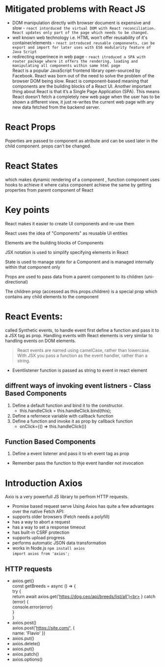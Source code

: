 
# Mitigated problems with React JS
- DOM manipulation directly with browser document is expensive and slow - `react intorduced the virtual DOM with React reconciliation. React updates only part of the page which needs to be changed.`
- well known web technology i.e. HTML won't offer reusability of it's container/elements - `react introduced reusable componenets, can be export and import for later uses with ES6 modularity feature of Java Script`
- redirecting experinece in web page - `react itroduced a SPA with router package where it offers the rendering, loading and manipulating all components within same html page ` <br>
React is a popular JavaScript frontend library open-sourced by Facebook. React was born out of the need to solve the problem of the browser DOM being slow.
React is component-based meaning that components are the building blocks of a React UI. 
Another important thing about React is that it’s a Single Page Application (SPA). This means React doesn’t fetch a completely new web page when the user has to be shown a different view, it just re-writes the current web page with any new data fetched from the backend server.

# React Props
Poperties are passed to component as atribute and can be used later in the child component.
props can't be changed.
# React States
which makes dynamic rendering of a component , function component uses hooks to achieve it where calss component achieve the same by getting properties from parent component of React
# Key points
React makes it easier to create UI components and re-use them

React uses the idea of "Components" as reusable UI entities

Elements are the building blocks of Components

JSX notation is used to simplify specifying elements in React

State is used to manage state for a Component and is managed internally within that component only

Props are used to pass data from a parent component to its children (uni-directional)

The children prop (accessed as this.props.children) is a special prop which contains any child elements to the component


# React Events:
called Synthetic events, to handle event first define a function and pass it to a JSX tag as prop.
Handling events  with React elements is very similar to handling events on DOM elements.
> React events are named using camelCase, rather than lowercase.
> With JSX you pass a function as the event handler, rather than a string.
- Eventlistener function is passed as string to event in react element
## diffrent ways of invoking event listners  - Class Based Components
1. Define a default function and bind it to the constructor.
   -  this.handleClick = this.handleClick.bind(this);
2. Define a refernece variable with callback function
3. Define a function and invoke it as prop by callback function
   - onClick={() => this.handleClick()}

## Function Based Components
1. Define a event listener  and pass it to eh event tag as prop

- Remember pass the function to thje event handler not invocation

# Introduction Axios
Axio is a very powerfull JS library to perfrom HTTP requests.
- Promise based request serve
Using Axios has quite a few advantages over the native Fetch API:
- supports older browsers (Fetch needs a polyfill)
- has a way to abort a request
- has a way to set a response timeout
- has built-in CSRF protection
- supports upload progress
- performs automatic JSON data transformation
- works in Node.js
`npm install axios`<br>
`import axios from 'axios';`
## HTTP requests
- axios.get() <br>
const getBreeds = async () => {<br>
  try {<br>
    return await axios.get('https://dog.ceo/api/breeds/list/all')<br>
  } catch (error) {<br>
    console.error(error)<br>
  }<br>
}<br>
- axios.post()<br>
axios.post('https://site.com/', {<br>
  name: 'Flavio'
})<br>
- axios.put()
- axios.delete()
- axios.put()
- axios.patch()
- axios.options()
    
